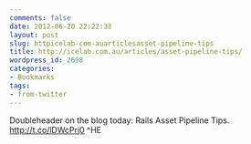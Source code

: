 ```yaml
---
comments: false
date: 2012-06-20 22:22:33
layout: post
slug: httpicelab-com-auarticlesasset-pipeline-tips
title: http://icelab.com.au/articles/asset-pipeline-tips/
wordpress_id: 2698
categories:
- Bookmarks
tags:
- from-twitter
---
```


Doubleheader on the blog today: Rails Asset Pipeline Tips. http://t.co/lDWcPrj0 ^HE
